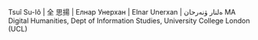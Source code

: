 Tsuî Su-Iô | 全 思揚 | Елнар Унерхан | Elnar Unerxan | ەلنار ۋنەرحان
MA Digital Humanities, Dept of Information Studies, University College London (UCL)

<!---
suyoatucl/suyoatucl is a ✨ special ✨ repository because its `README.md` (this file) appears on your GitHub profile.
You can click the Preview link to take a look at your changes.
--->
